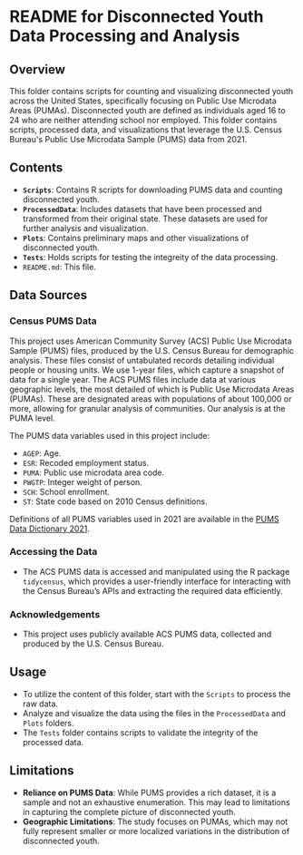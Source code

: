 # README for Disconnected Youth Data Processing and Analysis

## Overview

This folder contains scripts for counting and visualizing disconnected youth across the United States, specifically focusing on Public Use Microdata Areas (PUMAs). Disconnected youth are defined as individuals aged 16 to 24 who are neither attending school nor employed. This folder contains scripts, processed data, and visualizations that leverage the U.S. Census Bureau's Public Use Microdata Sample (PUMS) data from 2021.

## Contents

- **`Scripts`**: Contains R scripts for downloading PUMS data and counting disconnected youth.
- **`ProcessedData`**: Includes datasets that have been processed and transformed from their original state. These datasets are used for further analysis and visualization.
- **`Plots`**: Contains preliminary maps and other visualizations of disconnected youth.
- **`Tests`**: Holds scripts for testing the integreity of the data processing.
- `README.md`: This file.

## Data Sources

### Census PUMS Data
This project uses American Community Survey (ACS) Public Use Microdata Sample (PUMS) files, produced by the U.S. Census Bureau for demographic analysis. These files consist of untabulated records detailing individual people or housing units. We use 1-year files, which capture a snapshot of data for a single year. The ACS PUMS files include data at various geographic levels, the most detailed of which is Public Use Microdata Areas (PUMAs). These are designated areas with populations of about 100,000 or more, allowing for granular analysis of communities. Our analysis is at the PUMA level. 

The PUMS data variables used in this project include:
- `AGEP`: Age.
- `ESR`: Recoded employment status.
- `PUMA`: Public use microdata area code.
- `PWGTP`: Integer weight of person.
- `SCH`: School enrollment.
- `ST`: State code based on 2010 Census definitions.

Definitions of all PUMS variables used in 2021 are available in the [PUMS Data Dictionary 2021](https://www2.census.gov/programs-surveys/acs/tech_docs/pums/data_dict/PUMS_Data_Dictionary_2021.pdf).

### Accessing the Data

- The ACS PUMS data is accessed and manipulated using the R package `tidycensus`, which provides a user-friendly interface for interacting with the Census Bureau’s APIs and extracting the required data efficiently.

### Acknowledgements

- This project uses publicly available ACS PUMS data, collected and produced by the U.S. Census Bureau.

## Usage

- To utilize the content of this folder, start with the `Scripts` to process the raw data. 
- Analyze and visualize the data using the files in the `ProcessedData` and `Plots` folders.
- The `Tests` folder contains scripts to validate the integrity of the processed data.

## Limitations

- **Reliance on PUMS Data**: While PUMS provides a rich dataset, it is a sample and not an exhaustive enumeration. This may lead to limitations in capturing the complete picture of disconnected youth.
- **Geographic Limitations**: The study focuses on PUMAs, which may not fully represent smaller or more localized variations in the distribution of disconnected youth.
